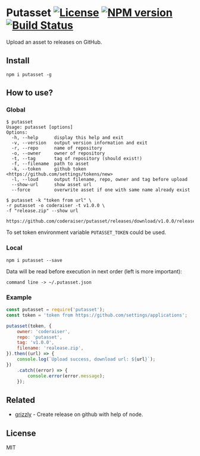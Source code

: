 # Putasset [![License][LicenseIMGURL]][LicenseURL] [![NPM version][NPMIMGURL]][NPMURL] [![Build Status][BuildStatusIMGURL]][BuildStatusURL]

[NPMURL]: https://npmjs.org/package/putasset "npm"
[NPMIMGURL]: https://img.shields.io/npm/v/putasset.svg?style=flat
[LicenseURL]: https://tldrlegal.com/license/mit-license "MIT License"
[LicenseIMGURL]: https://img.shields.io/badge/license-MIT-317BF9.svg?style=flat
[BuildStatusURL]: https://github.com/coderaiser/node-putasset/actions?query=workflow%3A%22Node+CI%22 "Build Status"
[BuildStatusIMGURL]: https://github.com/coderaiser/node-putasset/workflows/Node%20CI/badge.svg

Upload an asset to releases on GitHub.

## Install

```
npm i putasset -g
```

## How to use?

### Global

```
$ putasset
Usage: putasset [options]
Options:
  -h, --help      display this help and exit
  -v, --version   output version information and exit
  -r, --repo      name of repository
  -o, --owner     owner of repository
  -t, --tag       tag of repository (should exist!)
  -f, --filename  path to asset
  -k, --token     github token <https://github.com/settings/tokens/new>
  -l, --loud      output filename, repo, owner and tag before upload
  --show-url      show asset url
  --force         overwrite asset if one with same name already exist

$ putasset -k "token from url" \
-r putasset -o coderaiser -t v1.0.0 \
-f "release.zip" --show url

https://github.com/coderaiser/putasset/releases/download/v1.0.0/releases.zip
```

To set token environment variable `PUTASSET_TOKEN` could be used.

### Local

```
npm i putasset --save
```

Data will be read before execution in next order (left is more important):

`command line -> ~/.putasset.json`

### Example

```js
const putasset = require('putasset');
const token = 'token from https://github.com/settings/applications';

putasset(token, {
    owner: 'coderaiser',
    repo: 'putasset',
    tag: 'v1.0.0',
    filename: 'realease.zip',
}).then((url) => {
    console.log(`Upload success, download url: ${url}`);
})
    .catch((error) => {
        console.error(error.message);
    });
```

## Related

- [grizzly](https://github.com/coderaiser/node-grizzly "Grizzly") - Create release on github with help of node.

## License

MIT
